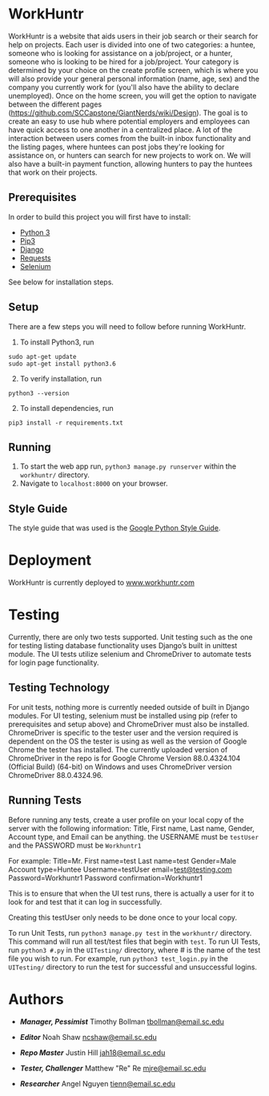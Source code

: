 # WorkHuntr

WorkHuntr is a website that aids users in their job search or their search for help on projects. Each user is divided into one of two categories: a huntee, someone who is looking for assistance on a job/project, or a hunter, someone who is looking to be hired for a job/project. Your category is determined by your choice on the create profile screen, which is where you will also provide your general personal information (name, age, sex) and the company you currently work for (you'll also have the ability to declare unemployed). Once on the home screen, you will get the option to navigate between the different pages (https://github.com/SCCapstone/GiantNerds/wiki/Design). The goal is to create an easy to use hub where potential employers and employees can have quick access to one another in a centralized place. A lot of the interaction between users comes from the built-in inbox functionality and the listing pages, where huntees can post jobs they're looking for assistance on, or hunters can search for new projects to work on. We will also have a built-in payment function, allowing hunters to pay the huntees that work on their projects.

## Prerequisites

In order to build this project you will first have to install:
* [Python 3](https://www.python.org/downloads/)
* [Pip3](https://pip.pypa.io/en/stable/installing/)
* [Django](https://www.djangoproject.com/download/)
* [Requests](https://pypi.org/project/requests/)
* [Selenium](https://pypi.org/project/selenium/)

See below for installation steps.

## Setup

There are a few steps you will need to follow before running WorkHuntr.

1. To install Python3, run
```
sudo apt-get update
sudo apt-get install python3.6
```
2. To verify installation, run
```
python3 --version
```
2. To install dependencies, run
```
pip3 install -r requirements.txt
```

## Running

1. To start the web app run, `python3 manage.py runserver` within the `workhuntr/` directory.
2. Navigate to `localhost:8000` on your browser.

## Style Guide

The style guide that was used is the [Google Python Style Guide](https://google.github.io/styleguide/pyguide.html).

# Deployment

WorkHuntr is currently deployed to www.workhuntr.com

# Testing

Currently, there are only two tests supported. Unit testing such as the one for testing listing database functionality uses Django’s built in unittest module. The UI tests utilize selenium and ChromeDriver to automate tests for login page functionality.

## Testing Technology

For unit tests, nothing more is currently needed outside of built in Django modules. For UI testing, selenium must be installed using pip (refer to prerequisites and setup above) and ChromeDriver must also be installed. ChromeDriver is specific to the tester user and the version required is dependent on the OS the tester is using as well as the version of Google Chrome the tester has installed. The currently uploaded version of ChromeDriver in the repo is for Google Chrome Version 88.0.4324.104 (Official Build) (64-bit) on Windows and uses ChromeDriver version ChromeDriver 88.0.4324.96.

## Running Tests
Before running any tests, create a user profile on your local copy of the server with the following information: Title, First name, Last name, Gender, Account type, and Email can be anything. the USERNAME must be `testUser` and the PASSWORD must be `Workhuntr1`

For example:
Title=Mr. First name=test Last name=test Gender=Male Account type=Huntee Username=testUser email=test@testing.com Password=Workhuntr1 Password confirmation=Workhuntr1

This is to ensure that when the UI test runs, there is actually a user for it to look for and test that it can log in successfully.

Creating this testUser only needs to be done once to your local copy.

To run Unit Tests, run `python3 manage.py test` in the `workhuntr/` directory. This command will run all test/test files that begin with `test`. 
To run UI Tests, run `python3 #.py` in the `UITesting/` directory, where # is the name of the test file you wish to run. For example, run `python3 test_login.py` in the `UITesting/` directory to run the test for successful and unsuccessful logins.

# Authors

* ***Manager, Pessimist*** Timothy Bollman tbollman@email.sc.edu

* ***Editor*** Noah Shaw ncshaw@email.sc.edu

* ***Repo Master*** Justin Hill jah18@email.sc.edu

* ***Tester, Challenger*** Matthew "Re" Re mjre@email.sc.edu

* ***Researcher*** Angel Nguyen tienn@email.sc.edu
